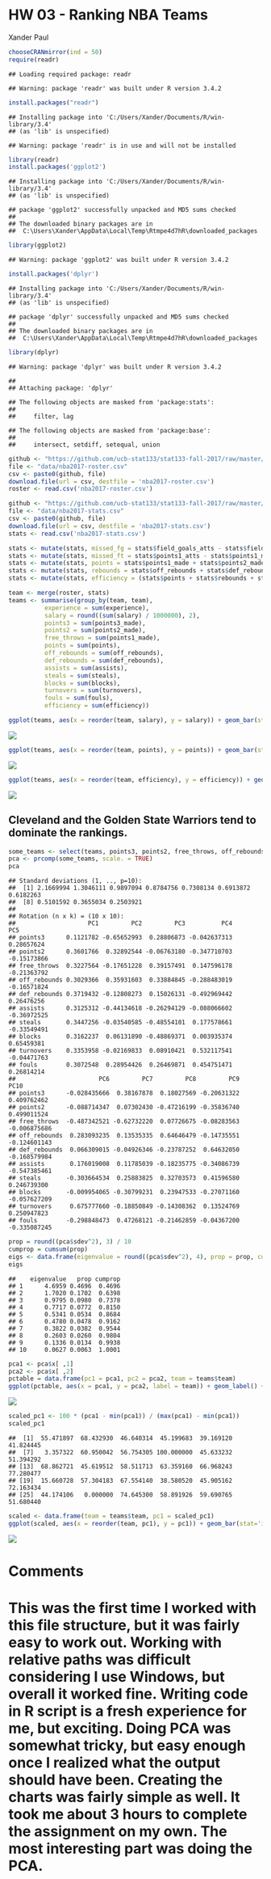 HW 03 - Ranking NBA Teams
================
Xander Paul

``` r
chooseCRANmirror(ind = 50)
require(readr)
```

    ## Loading required package: readr

    ## Warning: package 'readr' was built under R version 3.4.2

``` r
install.packages("readr")
```

    ## Installing package into 'C:/Users/Xander/Documents/R/win-library/3.4'
    ## (as 'lib' is unspecified)

    ## Warning: package 'readr' is in use and will not be installed

``` r
library(readr)
install.packages('ggplot2')
```

    ## Installing package into 'C:/Users/Xander/Documents/R/win-library/3.4'
    ## (as 'lib' is unspecified)

    ## package 'ggplot2' successfully unpacked and MD5 sums checked
    ## 
    ## The downloaded binary packages are in
    ##  C:\Users\Xander\AppData\Local\Temp\Rtmpe4d7hR\downloaded_packages

``` r
library(ggplot2)
```

    ## Warning: package 'ggplot2' was built under R version 3.4.2

``` r
install.packages('dplyr')
```

    ## Installing package into 'C:/Users/Xander/Documents/R/win-library/3.4'
    ## (as 'lib' is unspecified)

    ## package 'dplyr' successfully unpacked and MD5 sums checked
    ## 
    ## The downloaded binary packages are in
    ##  C:\Users\Xander\AppData\Local\Temp\Rtmpe4d7hR\downloaded_packages

``` r
library(dplyr)
```

    ## Warning: package 'dplyr' was built under R version 3.4.2

    ## 
    ## Attaching package: 'dplyr'

    ## The following objects are masked from 'package:stats':
    ## 
    ##     filter, lag

    ## The following objects are masked from 'package:base':
    ## 
    ##     intersect, setdiff, setequal, union

``` r
github <- "https://github.com/ucb-stat133/stat133-fall-2017/raw/master/"
file <- "data/nba2017-roster.csv"
csv <- paste0(github, file)
download.file(url = csv, destfile = 'nba2017-roster.csv')
roster <- read.csv('nba2017-roster.csv')

github <- "https://github.com/ucb-stat133/stat133-fall-2017/raw/master/"
file <- "data/nba2017-stats.csv"
csv <- paste0(github, file)
download.file(url = csv, destfile = 'nba2017-stats.csv')
stats <- read.csv('nba2017-stats.csv')

stats <- mutate(stats, missed_fg = stats$field_goals_atts - stats$field_goals_made)
stats <- mutate(stats, missed_ft = stats$points1_atts - stats$points1_made)
stats <- mutate(stats, points = stats$points1_made + stats$points2_made * 2 + stats$points3_made * 3)
stats <- mutate(stats, rebounds = stats$off_rebounds + stats$def_rebounds)
stats <- mutate(stats, efficiency = (stats$points + stats$rebounds + stats$assists + stats$steals + stats$blocks - stats$missed_fg -stats$missed_ft - stats$turnovers) / stats$games_played)

team <- merge(roster, stats)
teams <- summarise(group_by(team, team),
          experience = sum(experience),
          salary = round((sum(salary) / 1000000), 2),
          points3 = sum(points3_made),
          points2 = sum(points2_made),
          free_throws = sum(points1_made),
          points = sum(points),
          off_rebounds = sum(off_rebounds),
          def_rebounds = sum(def_rebounds),
          assists = sum(assists),
          steals = sum(steals),
          blocks = sum(blocks),
          turnovers = sum(turnovers),
          fouls = sum(fouls),
          efficiency = sum(efficiency))
```

``` r
ggplot(teams, aes(x = reorder(team, salary), y = salary)) + geom_bar(stat='identity') + geom_hline(aes(yintercept = mean(salary), color = 'red')) + coord_flip() + ggtitle("NBA Teams Ranked by Total Salary")
```

![](hw03-xander-paul_files/figure-markdown_github-ascii_identifiers/unnamed-chunk-3-1.png)

``` r
ggplot(teams, aes(x = reorder(team, points), y = points)) + geom_bar(stat='identity') + geom_hline(aes(yintercept = mean(points), color = 'red')) + coord_flip() + ggtitle("NBA Teams Ranked by Total Points")
```

![](hw03-xander-paul_files/figure-markdown_github-ascii_identifiers/unnamed-chunk-4-1.png)

``` r
ggplot(teams, aes(x = reorder(team, efficiency), y = efficiency)) + geom_bar(stat='identity') + geom_hline(aes(yintercept = mean(efficiency), color = 'red')) + coord_flip() + ggtitle("NBA Teams Ranked by Total Efficiency")
```

![](hw03-xander-paul_files/figure-markdown_github-ascii_identifiers/unnamed-chunk-5-1.png)

Cleveland and the Golden State Warriors tend to dominate the rankings.
----------------------------------------------------------------------

``` r
some_teams <- select(teams, points3, points2, free_throws, off_rebounds, def_rebounds, assists, steals, blocks, turnovers, fouls)
pca <- prcomp(some_teams, scale. = TRUE)
pca
```

    ## Standard deviations (1, .., p=10):
    ##  [1] 2.1669994 1.3046111 0.9897094 0.8784756 0.7308134 0.6913872 0.6182263
    ##  [8] 0.5101592 0.3655034 0.2503921
    ## 
    ## Rotation (n x k) = (10 x 10):
    ##                    PC1         PC2         PC3          PC4         PC5
    ## points3      0.1121782 -0.65652993  0.28806873 -0.042637313  0.28657624
    ## points2      0.3601766  0.32892544 -0.06763180 -0.347710703 -0.15173866
    ## free_throws  0.3227564 -0.17651228  0.39157491  0.147596178 -0.21363792
    ## off_rebounds 0.3029366  0.35931603  0.33884845 -0.288483019 -0.16571824
    ## def_rebounds 0.3719432 -0.12808273  0.15026131 -0.492969442  0.26476256
    ## assists      0.3125312 -0.44134618 -0.26294129 -0.088066602 -0.36972525
    ## steals       0.3447256 -0.03540585 -0.48554101  0.177578661 -0.33549491
    ## blocks       0.3162237  0.06131890 -0.48869371  0.003935374  0.65459381
    ## turnovers    0.3353958 -0.02169833  0.08910421  0.532117541 -0.04471763
    ## fouls        0.3072548  0.28954426  0.26469871  0.454751471  0.26814214
    ##                       PC6         PC7         PC8         PC9         PC10
    ## points3      -0.028435666  0.38167878  0.18027569 -0.20631322  0.409762462
    ## points2      -0.088714347  0.07302430 -0.47216199 -0.35836740  0.499011524
    ## free_throws  -0.487342521 -0.62732220  0.07726675 -0.08283563 -0.006875686
    ## off_rebounds  0.283093235  0.13535335  0.64646479 -0.14735551 -0.124601143
    ## def_rebounds  0.066309015 -0.04926346 -0.23787252  0.64632050 -0.168579984
    ## assists       0.176019008  0.11785039 -0.18235775 -0.34086739 -0.547385461
    ## steals       -0.303664534  0.25883825  0.32703573  0.41596580  0.246739300
    ## blocks       -0.009954065 -0.30799231  0.23947533 -0.27071160 -0.057627209
    ## turnovers     0.675777660 -0.18850849 -0.14308362  0.13524769  0.250947823
    ## fouls        -0.298848473  0.47268121 -0.21462859 -0.04367200 -0.335087245

``` r
prop = round((pca$sdev^2), 3) / 10
cumprop = cumsum(prop)
eigs <- data.frame(eigenvalue = round((pca$sdev^2), 4), prop = prop, cumprop = cumprop)
eigs
```

    ##    eigenvalue   prop cumprop
    ## 1      4.6959 0.4696  0.4696
    ## 2      1.7020 0.1702  0.6398
    ## 3      0.9795 0.0980  0.7378
    ## 4      0.7717 0.0772  0.8150
    ## 5      0.5341 0.0534  0.8684
    ## 6      0.4780 0.0478  0.9162
    ## 7      0.3822 0.0382  0.9544
    ## 8      0.2603 0.0260  0.9804
    ## 9      0.1336 0.0134  0.9938
    ## 10     0.0627 0.0063  1.0001

``` r
pca1 <- pca$x[ ,1]
pca2 <- pca$x[ ,2]
pctable = data.frame(pc1 = pca1, pc2 = pca2, team = teams$team)
ggplot(pctable, aes(x = pca1, y = pca2, label = team)) + geom_label() + geom_point() + ggtitle("PCA Plot (PC1 and PC2)")
```

![](hw03-xander-paul_files/figure-markdown_github-ascii_identifiers/unnamed-chunk-8-1.png)

``` r
scaled_pc1 <- 100 * (pca1 - min(pca1)) / (max(pca1) - min(pca1))
scaled_pc1
```

    ##  [1]  55.471897  68.432930  46.640314  45.199683  39.169120  41.824445
    ##  [7]   3.357322  60.950042  56.754305 100.000000  45.633232  51.394292
    ## [13]  68.862721  45.619512  58.511713  63.359160  66.968243  77.280477
    ## [19]  15.660728  57.304183  67.554140  38.580520  45.905162  72.163434
    ## [25]  44.174106   0.000000  74.645300  58.891926  59.690765  51.680440

``` r
scaled <- data.frame(team = teams$team, pc1 = scaled_pc1)
ggplot(scaled, aes(x = reorder(team, pc1), y = pc1)) + geom_bar(stat='identity') + geom_hline(aes(yintercept = mean(pc1), color = 'red')) + coord_flip() + ggtitle("NBA Teams Ranked by Scaled PC1")
```

![](hw03-xander-paul_files/figure-markdown_github-ascii_identifiers/unnamed-chunk-10-1.png)

Comments
========

This was the first time I worked with this file structure, but it was fairly easy to work out. Working with relative paths was difficult considering I use Windows, but overall it worked fine. Writing code in R script is a fresh experience for me, but exciting. Doing PCA was somewhat tricky, but easy enough once I realized what the output should have been. Creating the charts was fairly simple as well. It took me about 3 hours to complete the assignment on my own. The most interesting part was doing the PCA.
================================================================================================================================================================================================================================================================================================================================================================================================================================================================================================================================
